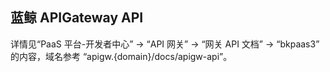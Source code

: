 ## 蓝鲸 APIGateway API 

详情见“PaaS 平台-开发者中心” -> “API 网关” -> “网关 API 文档” -> “bkpaas3” 的内容，域名参考 “apigw.{domain}/docs/apigw-api”。
